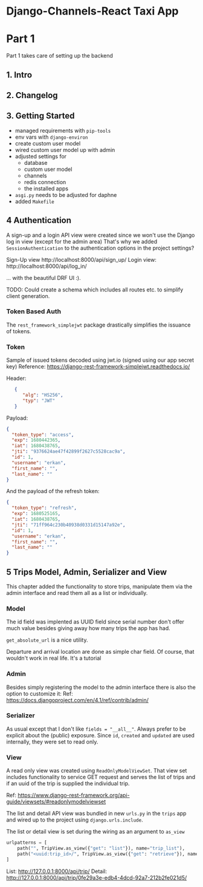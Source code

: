 # Django-Channels-React Taxi App

# Part 1

Part 1 takes care of setting up the backend
## 1. Intro
## 2. Changelog
## 3. Getting Started

 - managed requirements with `pip-tools`
 - env vars with `django-environ`
 - create custom user model
 - wired custom user model up with admin
 - adjusted settings for
    - database
    - custom user model
    - channels
    - redis connection
    - the installed apps
 - `asgi.py` needs to be adjusted for daphne
 - added `Makefile`

## 4 Authentication

A sign-up  and a login API view were created since
we won't use the Django log in view (except for the admin area)
That's why we added `SessionAuthentication` to the authentication  options in the
project settings?

Sign-Up view http://localhost:8000/api/sign_up/
Login view: http://localhost:8000/api/log_in/

... with the beautiful DRF UI :).

TODO: Could create a schema which includes all routes etc. to simplify client generation.
      
### Token Based Auth
The `rest_framework_simplejwt` package drastically simplifies the issuance of tokens.


### Token
Sample of issued tokens decoded using jwt.io (signed using our app secret key)
Reference: https://django-rest-framework-simplejwt.readthedocs.io/

Header:
```json
   {
      "alg": "HS256",
      "typ": "JWT"
   }
```

Payload:

```json
{
  "token_type": "access",
  "exp": 1680442365,
  "iat": 1680438765,
  "jti": "9376624ae47f42899f2627c5528cac9a",
  "id": 1,
  "username": "erkan",
  "first_name": "",
  "last_name": ""
}
```

And the payload of the refresh token:
```json
{
  "token_type": "refresh",
  "exp": 1680525165,
  "iat": 1680438765,
  "jti": "71ff964c230b40938d0331d15147a92e",
  "id": 1,
  "username": "erkan",
  "first_name": "",
  "last_name": ""
}
```

## 5 Trips Model, Admin, Serializer and View

This chapter added the functionality to store trips, manipulate them via the admin interface and
read them all as a list or individually.

### Model

The id field was implented as UUID field since serial number don't offer much value
besides giving away how many trips the app has had.

`get_absolute_url` is a nice utility.

Departure and arrival location are done as simple char field. 
Of course, that wouldn't work in real life. It's a tutorial

### Admin

Besides simply registering the model to the admin interface
there is also the option to customize it:
Ref: https://docs.djangoproject.com/en/4.1/ref/contrib/admin/

### Serializer

As usual except that I don't like `fields = "__all__"`.
Always prefer to be explicit about the (public) exposure.
Since `id`, `created` and `updated` are used internally, they were set to read only.

### View

A read only view was created using `ReadOnlyModelViewSet`.
That view set includes functionality to service GET request and serves the list of
trips and if an uuid of the trip is supplied the individual trip.

Ref: https://www.django-rest-framework.org/api-guide/viewsets/#readonlymodelviewset

The list and detail API view was bundled in new `urls.py` in the `trips` app and
wired up to the project using `django.urls.include`.

The list or detail view is set during the wiring as an argument to `as_view` 
```python
urlpatterns = [
    path("", TripView.as_view({"get": "list"}), name="trip_list"),
    path("<uuid:trip_id>/", TripView.as_view({"get": "retrieve"}), name="trip_detail"),
]
```

List: http://127.0.0.1:8000/api/trip/
Detail: http://127.0.0.1:8000/api/trip/0fe29a3e-edb4-4dcd-92a7-212b2fe021d5/
